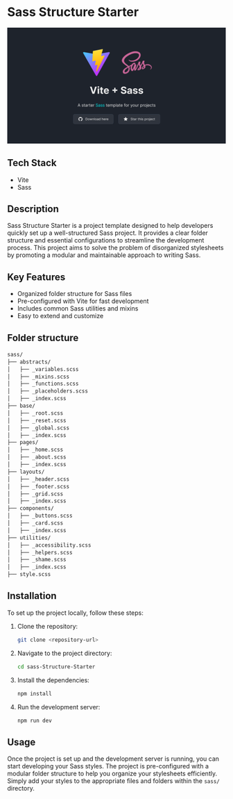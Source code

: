 # Sass Structure Starter

![Landing Page](/public/landing-page.png)

## Tech Stack
- Vite
- Sass

## Description
Sass Structure Starter is a project template designed to help developers quickly set up a well-structured Sass project. It provides a clear folder structure and essential configurations to streamline the development process. This project aims to solve the problem of disorganized stylesheets by promoting a modular and maintainable approach to writing Sass.

## Key Features
- Organized folder structure for Sass files
- Pre-configured with Vite for fast development
- Includes common Sass utilities and mixins
- Easy to extend and customize

## Folder structure

```bash
sass/
├── abstracts/
│   ├── _variables.scss
│   ├── _mixins.scss
│   ├── _functions.scss
│   ├── _placeholders.scss
│   ├── _index.scss
├── base/
│   ├── _root.scss
│   ├── _reset.scss
│   ├── _global.scss
│   ├── _index.scss
├── pages/
│   ├── _home.scss
│   ├── _about.scss
│   ├── _index.scss
├── layouts/
│   ├── _header.scss
│   ├── _footer.scss
│   ├── _grid.scss
│   ├── _index.scss
├── components/
│   ├── _buttons.scss
│   ├── _card.scss
│   ├── _index.scss
├── utilities/
│   ├── _accessibility.scss
│   ├── _helpers.scss
│   ├── _shame.scss
│   ├── _index.scss
├── style.scss
```

## Installation

To set up the project locally, follow these steps:

1. Clone the repository:
   ```bash
   git clone <repository-url>
   ```
2. Navigate to the project directory:
   ```bash
   cd sass-Structure-Starter
   ```
3. Install the dependencies:
   ```bash
   npm install
   ```
4. Run the development server:
   ```bash
   npm run dev
   ```

## Usage

Once the project is set up and the development server is running, you can start developing your Sass styles. The project is pre-configured with a modular folder structure to help you organize your stylesheets efficiently. Simply add your styles to the appropriate files and folders within the `sass/` directory.
